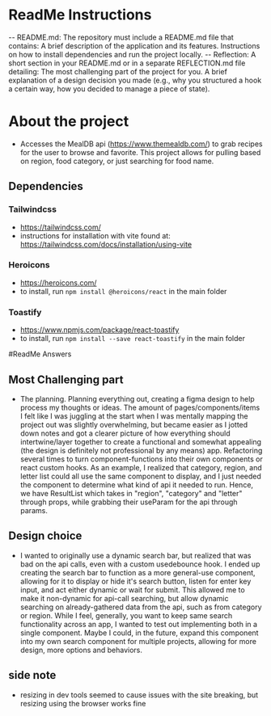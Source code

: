 # ReadMe Instructions
--  README.md: The repository must include a README.md file that contains:
A brief description of the application and its features.
Instructions on how to install dependencies and run the project locally.
-- Reflection: A short section in your README.md or in a separate REFLECTION.md file detailing:
The most challenging part of the project for you.
A brief explanation of a design decision you made (e.g., why you structured a hook a certain way, how you decided to manage a piece of state).


# About the project
- Accesses the MealDB api (https://www.themealdb.com/) to grab recipes for the user to browse and favorite.  This project allows for pulling based on region, food category, or just searching for food name.

## Dependencies
### Tailwindcss
- https://tailwindcss.com/
- instructions for installation with vite found at: https://tailwindcss.com/docs/installation/using-vite

### Heroicons
- https://heroicons.com/
- to install, run `npm install @heroicons/react` in the main folder

### Toastify
- https://www.npmjs.com/package/react-toastify
- to install, run `npm install --save react-toastify` in the main folder

#ReadMe Answers
## Most Challenging part
- The planning.  Planning everything out, creating a figma design to help process my thoughts or ideas.  The amount of pages/components/items I felt like I was juggling at the start when I was mentally mapping the project out was slightly overwhelming, but became easier as I jotted down notes and got a clearer picture of how everything should intertwine/layer together to create a functional and somewhat appealing (the design is definitely not professional by any means) app.  Refactoring several times to turn component-functions into their own components or react custom hooks. As an example, I realized that category, region, and letter list could all use the same component to display, and I just needed the component to determine what kind of api it needed to run.  Hence, we have ResultList which takes in "region", "category" and "letter" through props, while grabbing their useParam for the api through params.

## Design choice
  - I wanted to originally use a dynamic search bar, but realized that was bad on the api calls, even with a custom usedebounce hook.  I ended up creating the search bar to function as a more general-use component, allowing for it to display or hide it's search button, listen for enter key input, and act either dynamic or wait for submit.  This allowed me to make it non-dynamic for api-call searching, but allow dynamic searching on already-gathered data from the api, such as from category or region.  While I feel, generally, you want to keep same search functionality across an app, I wanted to test out implementing both in a single component.  Maybe I could, in the future, expand this component into my own search component for multiple projects, allowing for more design, more options and behaviors.


## side note
- resizing in dev tools seemed to cause issues with the site breaking, but resizing using the browser works fine
